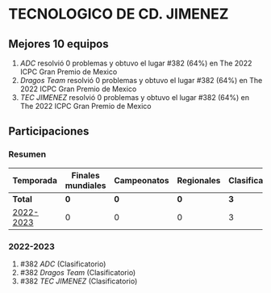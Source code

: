 # TECNOLOGICO DE CD. JIMENEZ

## Mejores 10 equipos

1. _ADC_ resolvió 0 problemas y obtuvo el lugar #382 (64%) en The 2022 ICPC Gran Premio de Mexico
1. _Dragos Team_ resolvió 0 problemas y obtuvo el lugar #382 (64%) en The 2022 ICPC Gran Premio de Mexico
1. _TEC JIMENEZ_ resolvió 0 problemas y obtuvo el lugar #382 (64%) en The 2022 ICPC Gran Premio de Mexico

## Participaciones

### Resumen

| Temporada | Finales mundiales | Campeonatos | Regionales | Clasificatorios | Equipos |
| --- | --- | --- | --- | --- | --- |
| **Total** | **0** | **0** | **0** | **3** | **3** |
| [2022-2023](#2022-2023) | 0 | 0 | 0 | 3 | 3 |

### 2022-2023

1. #382 _ADC_ (Clasificatorio)
1. #382 _Dragos Team_ (Clasificatorio)
1. #382 _TEC JIMENEZ_ (Clasificatorio)



